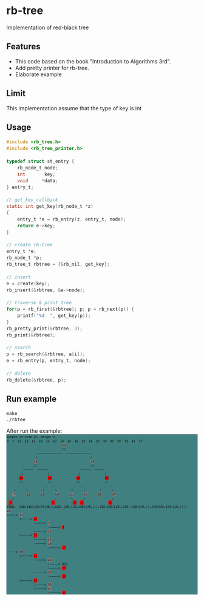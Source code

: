 # rb-tree
Implementation of red-black tree

## Features
* This code based on the book "Introduction to Algorithms 3rd".
* Add pretty printer for rb-tree.
* Elaborate example


## Limit
This implementation assume that the type of key is int


## Usage

``` c
#include <rb_tree.h>
#include <rb_tree_printer.h>

typedef struct st_entry {
    rb_node_t node;
    int       key;
    void     *data;
} entry_t;

// get_key_callback
static int get_key(rb_node_t *z)
{
    entry_t *e = rb_entry(z, entry_t, node);
    return e->key;
}

// create rb-tree
entry_t *e;
rb_node_t *p;
rb_tree_t rbtree = {&rb_nil, get_key};

// insert
e = create(key);
rb_insert(&rbtree, &e->node);

// traverse & print tree
for(p = rb_first(&rbtree); p; p = rb_next(p)) {
    printf("%d  ", get_key(p));
}
rb_pretty_print(&rbtree, 3);
rb_print(&rbtree);

// search
p = rb_search(&rbtree, a[i]);
e = rb_entry(p, entry_t, node);

// delete
rb_delete(&rbtree, p);

```


## Run example
``` shell
make
./rbtee
```

After run the example:
![eveny time the result is different](example.png)

